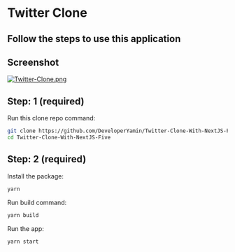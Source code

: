 # Twitter Clone

## Follow the steps to use this application

## Screenshot

[![Twitter-Clone.png](https://i.postimg.cc/g06hfZ2c/Twitter-Clone.png)](https://postimg.cc/SXkj9j9H)

## Step: 1 (required)

Run this clone repo command:

```sh
git clone https://github.com/DeveloperYamin/Twitter-Clone-With-NextJS-Five.git
cd Twitter-Clone-With-NextJS-Five
```

## Step: 2 (required)

Install the package:

```sh
yarn
```

Run build command:

```sh
yarn build
```

Run the app:

```sh
yarn start
```
